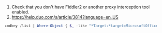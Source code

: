 1. Check that you don't have Fiddler2 or another proxy interception tool enabled.
2. https://help.duo.com/s/article/3814?language=en_US
```powershell
cmdkey /list | Where-Object { $_ -like "*Target:*target=MicrosoftOffice16_Data*" } | ForEach-Object { $_ -replace " ","" -replace "Target:","" } | ForEach-Object { cmdkey /delete:($_) }
```
